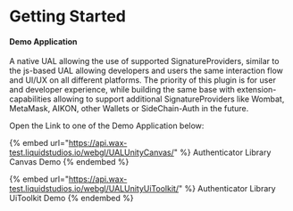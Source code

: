 # Getting Started

#### Demo Application

A native UAL allowing the use of supported SignatureProviders, similar to the js-based UAL allowing developers and users the same interaction flow and UI/UX on all different platforms. The priority of this plugin is for user and developer experience, while building the same base with extension-capabilities allowing to support additional SignatureProviders like Wombat, MetaMask, AIKON, other Wallets or SideChain-Auth in the future.

Open the Link to one of the Demo Application below:


{% embed url="https://api.wax-test.liquidstudios.io/webgl/UALUnityCanvas/" %}
Authenticator Library Canvas Demo
{% endembed %}

{% embed url="https://api.wax-test.liquidstudios.io/webgl/UALUnityUiToolkit/" %}
Authenticator Library UiToolkit Demo
{% endembed %}
